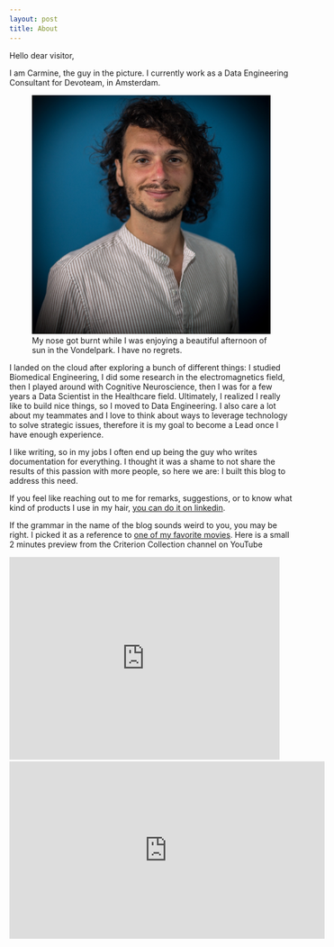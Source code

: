 ```yaml
---
layout: post
title: About
---
```


Hello dear visitor,

I am Carmine, the guy in the picture. I currently work as a Data Engineering Consultant for Devoteam, in Amsterdam. 

<figure>
  <img alt="Carmine Gnolo" src="./assets/images/carmine.jpg" />
  <figcaption>
    My nose got burnt while I was enjoying a beautiful afternoon of sun in the Vondelpark. I have no regrets.
  </figcaption>
</figure>

I landed on the cloud after exploring a bunch of different things: I studied Biomedical Engineering, I did some research in the electromagnetics field, then I played around with Cognitive Neuroscience, then I was for a few years a Data Scientist in the Healthcare field. Ultimately, I realized I really like to build nice things, so I moved to Data Engineering. I also care a lot about my teammates and I love to think about ways to leverage technology to solve strategic issues, therefore it is my goal to become a Lead once I have enough experience. 

I like writing, so in my jobs I often end up being the guy who writes documentation for everything. I thought it was a shame to not share the results of this passion with more people, so here we are: I built this blog to address this need.

If you feel like reaching out to me for remarks, suggestions, or to know what kind of products I use in my hair, [you can do it on linkedin](https://www.linkedin.com/in/gnolo/).

If the grammar in the name of the blog sounds weird to you, you may be right. I picked it as a reference to [one of my favorite movies](https://en.wikipedia.org/wiki/In_the_Mood_for_Love). Here is a small 2 minutes preview from the Criterion Collection channel on YouTube

<iframe width="480" height="360" src="http://www.youtube.com/embed/ypY9OaKCfRU" frameborder="0"> </iframe>

<iframe width="560" height="315" src="https://www.youtube.com/embed/dQw4w9WgXcQ" frameborder="0" allow="autoplay; encrypted-media" allowfullscreen></iframe>
